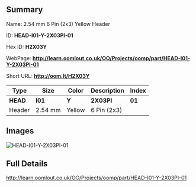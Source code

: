 

## Summary
 
Name:  2.54 mm 6 Pin (2x3) Yellow Header 

ID: __HEAD-I01-Y-2X03PI-01__

Hex ID: __H2X03Y__

WebPage: __http://learn.oomlout.co.uk/OO/Projects/oomp/part/HEAD-I01-Y-2X03PI-01__

Short URL: __http://oom.lt/H2X03Y__


| Type   | Size   | Color   | Description   | Index   |    
| ----- | ------   | ------   | -----   | ----   |    
| __HEAD__   					| __I01__   					| __Y__    						| __2X03PI__    					| __01__ |    
| Header		| 2.54 mm	| Yellow		| 6 Pin (2x3)	| 	|

## Images
![HEAD-I01-Y-2X03PI-01](http://oomlout.com/oomp-gen/parts/HEAD-I01-Y-2X03PI-01/HEAD-I01-Y-2X03PI-01_420.jpg)

## Full Details

 http://learn.oomlout.co.uk/OO/Projects/oomp/part/HEAD-I01-Y-2X03PI-01

